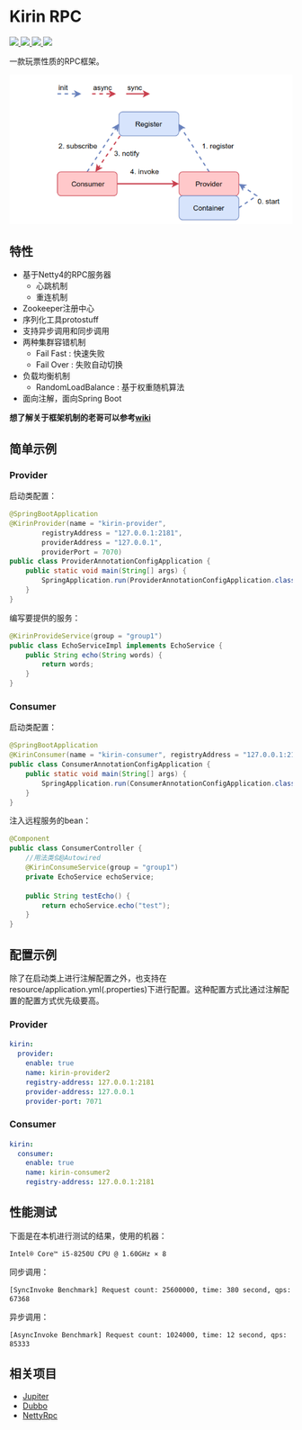 # Kirin RPC

<p>
     <a href="https://travis-ci.com/nnkwrik/incubator-KirinRPC">
        <img src="https://travis-ci.com/nnkwrik/incubator-KirinRPC.svg?branch=master"/>
    </a>
    <a href="https://opensource.org/licenses/MIT">
    	<img src="https://img.shields.io/badge/License-MIT-lightgrey.svg"/>
    </a>  
    <a href="#">
    	<img src="https://img.shields.io/github/stars/nnkwrik/KirinRPC.svg"/>
    </a>
    <a href="#">
    	<img src="https://img.shields.io/github/forks/nnkwrik/KirinRPC.svg"/>
    </a>
</p>

一款玩票性质的RPC框架。

![1559891532907](assets/1559891532907.png)

## 特性

- 基于Netty4的RPC服务器
  - 心跳机制
  - 重连机制
- Zookeeper注册中心
- 序列化工具protostuff
- 支持异步调用和同步调用
- 两种集群容错机制
  - Fail Fast : 快速失败
  - Fail Over : 失败自动切换
- 负载均衡机制
  - RandomLoadBalance : 基于权重随机算法
- 面向注解，面向Spring Boot

**想了解关于框架机制的老哥可以参考[wiki](https://github.com/nnkwrik/KirinRPC/wiki/%E5%90%AF%E5%8A%A8%E8%BF%87%E7%A8%8B)**

## 简单示例

### Provider

启动类配置：

```java
@SpringBootApplication
@KirinProvider(name = "kirin-provider",
        registryAddress = "127.0.0.1:2181",
        providerAddress = "127.0.0.1",
        providerPort = 7070)
public class ProviderAnnotationConfigApplication {
    public static void main(String[] args) {
        SpringApplication.run(ProviderAnnotationConfigApplication.class, args);
    }
}
```

编写要提供的服务：

```java
@KirinProvideService(group = "group1")
public class EchoServiceImpl implements EchoService {
    public String echo(String words) {
        return words;
    }
}
```

### Consumer

启动类配置：

```java
@SpringBootApplication
@KirinConsumer(name = "kirin-consumer", registryAddress = "127.0.0.1:2181")
public class ConsumerAnnotationConfigApplication {
    public static void main(String[] args) {
        SpringApplication.run(ConsumerAnnotationConfigApplication.class, args);
    }
}
```

注入远程服务的bean：

```java
@Component
public class ConsumerController {
    //用法类似@Autowired
    @KirinConsumeService(group = "group1")
    private EchoService echoService;

    public String testEcho() {
        return echoService.echo("test");
    }
}
```

## 配置示例

除了在启动类上进行注解配置之外，也支持在resource/application.yml(.properties)下进行配置。这种配置方式比通过注解配置的配置方式优先级要高。

### Provider

```yaml
kirin:
  provider:
    enable: true
    name: kirin-provider2
    registry-address: 127.0.0.1:2181
    provider-address: 127.0.0.1
    provider-port: 7071
```

### Consumer

```yaml
kirin:
  consumer:
    enable: true
    name: kirin-consumer2
    registry-address: 127.0.0.1:2181
```

## 性能测试

下面是在本机进行测试的结果，使用的机器：

```
Intel® Core™ i5-8250U CPU @ 1.60GHz × 8
```

同步调用：

```
[SyncInvoke Benchmark] Request count: 25600000, time: 380 second, qps: 67368
```

异步调用：

```
[AsyncInvoke Benchmark] Request count: 1024000, time: 12 second, qps: 85333
```

## 相关项目

- [Jupiter](https://github.com/fengjiachun/Jupiter)
- [Dubbo](https://github.com/apache/dubbo)
- [NettyRpc](https://github.com/luxiaoxun/NettyRpc)

